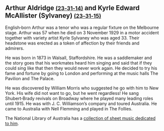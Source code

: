 
## Arthur Aldridge <small>[(23‑31‑14)](https://brisbane.discovereverafter.com/profile/31993048 "Go to Memorial Information" )</small> and Kyrle Edward McAllister (Sylvaney) <small>[(23‑31‑15)](https://brisbane.discovereverafter.com/profile/31855492 "Go to Memorial Information" )</small>

English‑born Arthur was a tenor who was a regular fixture on the Melbourne stage. Arthur was 57 when he died on 3 November 1929 in a motor accident together with variety artist Kyrle Sylvaney who was aged 33. Their headstone was erected as a token of affection by their friends and admirers. 

He was born in 1873 in Walsall, Staffordshire. He was a saddlemaker and the story goes that his workmates heard him singing and said that if they could sing like that then they would never work again. He decided to try his fame and fortune by going to London and performing at the music halls The Pavilion and The Palace. 

He was discovered by William Morris who suggested he go with him to New York. His wife did not want to go, but he went regardless! He sang Shubert‑Brady revivals on Broadway where he played many leading roles until 1915. He was with J. C. Williamson’s company and toured Australia. He came to Australia with Nell Flemming and played in The Follies. 

The National Library of Australia has a [collection of sheet music dedicated to him](https://catalogue.nla.gov.au/Search/Home?lookfor=%22Arthur+Aldridge%22&type=all&limit%5B%5D=&submit=Find).
